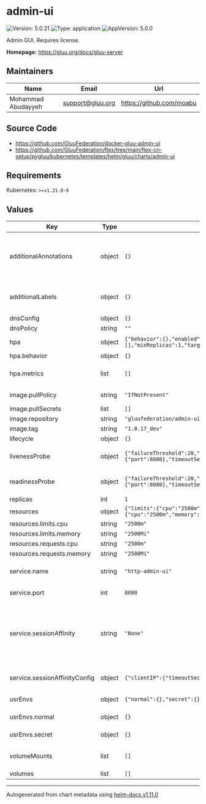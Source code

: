 # admin-ui

![Version: 5.0.21](https://img.shields.io/badge/Version-5.0.21-informational?style=flat-square) ![Type: application](https://img.shields.io/badge/Type-application-informational?style=flat-square) ![AppVersion: 5.0.0](https://img.shields.io/badge/AppVersion-5.0.0-informational?style=flat-square)

Admin GUI. Requires license.

**Homepage:** <https://gluu.org/docs/gluu-server>

## Maintainers

| Name | Email | Url |
| ---- | ------ | --- |
| Mohammad Abudayyeh | <support@gluu.org> | <https://github.com/moabu> |

## Source Code

* <https://github.com/GluuFederation/docker-gluu-admin-ui>
* <https://github.com/GluuFederation/flex/tree/main/flex-cn-setup/pygluu/kubernetes/templates/helm/gluu/charts/admin-ui>

## Requirements

Kubernetes: `>=v1.21.0-0`

## Values

| Key | Type | Default | Description |
|-----|------|---------|-------------|
| additionalAnnotations | object | `{}` | Additional annotations that will be added across all resources  in the format of {cert-manager.io/issuer: "letsencrypt-prod"}. key app is taken |
| additionalLabels | object | `{}` | Additional labels that will be added across all resources definitions in the format of {mylabel: "myapp"} |
| dnsConfig | object | `{}` | Add custom dns config |
| dnsPolicy | string | `""` | Add custom dns policy |
| hpa | object | `{"behavior":{},"enabled":true,"maxReplicas":10,"metrics":[],"minReplicas":1,"targetCPUUtilizationPercentage":50}` | Configure the HorizontalPodAutoscaler |
| hpa.behavior | object | `{}` | Scaling Policies |
| hpa.metrics | list | `[]` | metrics if targetCPUUtilizationPercentage is not set |
| image.pullPolicy | string | `"IfNotPresent"` | Image pullPolicy to use for deploying. |
| image.pullSecrets | list | `[]` | Image Pull Secrets |
| image.repository | string | `"gluufederation/admin-ui"` | Image  to use for deploying. |
| image.tag | string | `"1.0.17_dev"` | Image  tag to use for deploying. |
| lifecycle | object | `{}` |  |
| livenessProbe | object | `{"failureThreshold":20,"initialDelaySeconds":60,"periodSeconds":25,"tcpSocket":{"port":8080},"timeoutSeconds":5}` | Configure the liveness healthcheck for the admin ui if needed. |
| readinessProbe | object | `{"failureThreshold":20,"initialDelaySeconds":60,"periodSeconds":25,"tcpSocket":{"port":8080},"timeoutSeconds":5}` | Configure the readiness healthcheck for the admin ui if needed. |
| replicas | int | `1` | Service replica number. |
| resources | object | `{"limits":{"cpu":"2500m","memory":"2500Mi"},"requests":{"cpu":"2500m","memory":"2500Mi"}}` | Resource specs. |
| resources.limits.cpu | string | `"2500m"` | CPU limit. |
| resources.limits.memory | string | `"2500Mi"` | Memory limit. |
| resources.requests.cpu | string | `"2500m"` | CPU request. |
| resources.requests.memory | string | `"2500Mi"` | Memory request. |
| service.name | string | `"http-admin-ui"` | The name of the admin ui port within the admin service. Please keep it as default. |
| service.port | int | `8080` | Port of the admin ui service. Please keep it as default. |
| service.sessionAffinity | string | `"None"` | Default set to None If you want to make sure that connections from a particular client are passed to the same Pod each time, you can select the session affinity based on the client's IP addresses by setting this to ClientIP |
| service.sessionAffinityConfig | object | `{"clientIP":{"timeoutSeconds":10800}}` | the maximum session sticky time if sessionAffinity is ClientIP |
| usrEnvs | object | `{"normal":{},"secret":{}}` | Add custom normal and secret envs to the service |
| usrEnvs.normal | object | `{}` | Add custom normal envs to the service variable1: value1 |
| usrEnvs.secret | object | `{}` | Add custom secret envs to the service variable1: value1 |
| volumeMounts | list | `[]` | Configure any additional volumesMounts that need to be attached to the containers |
| volumes | list | `[]` |  |

----------------------------------------------
Autogenerated from chart metadata using [helm-docs v1.11.0](https://github.com/norwoodj/helm-docs/releases/v1.11.0)
